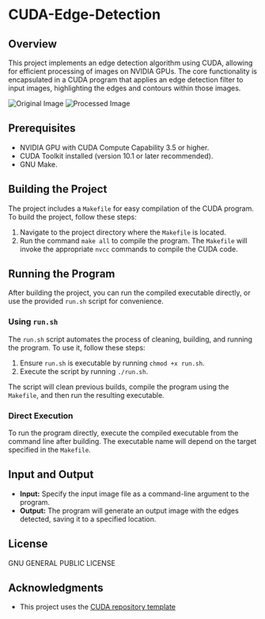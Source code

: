# CUDA-Edge-Detection

## Overview

This project implements an edge detection algorithm using CUDA, allowing for efficient processing of images on NVIDIA GPUs. The core functionality is encapsulated in a CUDA program that applies an edge detection filter to input images, highlighting the edges and contours within those images.

![Original Image](./data/sequences/s1/1.pgm) ![Processed Image](./data/sequences/s1/1_processed.pgm)


## Prerequisites

- NVIDIA GPU with CUDA Compute Capability 3.5 or higher.
- CUDA Toolkit installed (version 10.1 or later recommended).
- GNU Make.

## Building the Project

The project includes a `Makefile` for easy compilation of the CUDA program. To build the project, follow these steps:

1. Navigate to the project directory where the `Makefile` is located.
2. Run the command `make all` to compile the program. The `Makefile` will invoke the appropriate `nvcc` commands to compile the CUDA code.

## Running the Program

After building the project, you can run the compiled executable directly, or use the provided `run.sh` script for convenience.

### Using `run.sh`

The `run.sh` script automates the process of cleaning, building, and running the program. To use it, follow these steps:

1. Ensure `run.sh` is executable by running `chmod +x run.sh`.
2. Execute the script by running `./run.sh`.

The script will clean previous builds, compile the program using the `Makefile`, and then run the resulting executable.

### Direct Execution

To run the program directly, execute the compiled executable from the command line after building. The executable name will depend on the target specified in the `Makefile`.

## Input and Output

- **Input:** Specify the input image file as a command-line argument to the program.
- **Output:** The program will generate an output image with the edges detected, saving it to a specified location.

## License

GNU GENERAL PUBLIC LICENSE

## Acknowledgments

- This project uses the [CUDA repository template](https://github.com/PascaleCourseraCourses/CUDAatScaleForTheEnterpriseCourseProjectTemplate)
